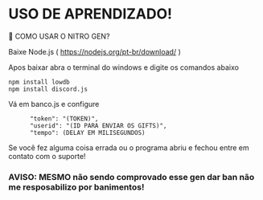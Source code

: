 # USO DE APRENDIZADO!
📍 COMO USAR O NITRO GEN?

Baixe Node.js ( https://nodejs.org/pt-br/download/ ) 

Apos baixar abra o terminal do windows e digite os comandos abaixo
```
npm install lowdb
npm install discord.js
```

Vá em banco.js e configure 
```
      "token": "(TOKEN)",
      "userid": "(ID PARA ENVIAR OS GIFTS)",
      "tempo": (DELAY EM MILISEGUNDOS)
```

Se você fez alguma coisa errada ou o programa abriu e fechou entre em contato com o suporte!

### AVISO: MESMO não sendo comprovado esse gen dar ban não me resposabilizo por banimentos!
